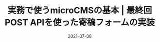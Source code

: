 ---
title: 実務で使うmicroCMSの基本 | 最終回 POST APIを使った寄稿フォームの実装
at: CodeGrid
date: 2021-07-08
type: writing
draft: false
link: https://www.codegrid.net/articles/2021-microcms-7/
---